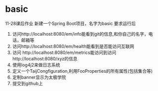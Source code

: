 # basic
11-28课后作业
新建一个Spring Boot项目，名字为basic
要求运行后
1.	访问http://localhost:8080/em/info能看到git的信息,和你自己的名字，电话，邮箱等
2.	访问http://localhost:8080/em/health能看到是否能访问互联网
3.	访问 http://localhost:8080/em/metrics能访问到访问http://localhost:8080/xyz的信息
4.	使用log4j2来做日志系统
5.	定义一个TaijCongfiguration,利用FooProperties的所有属性(包括集合等)
6.	定制banner显示为太极学院
7.	提交到github上
